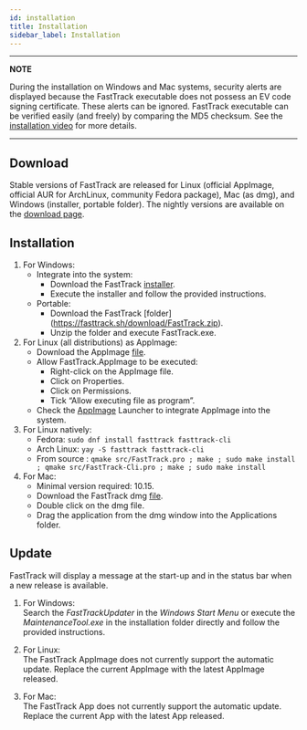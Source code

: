```yaml
---
id: installation
title: Installation
sidebar_label: Installation
---
```



---
**NOTE**

During the installation on Windows and Mac systems, security alerts are displayed because the FastTrack executable does not possess an EV code signing certificate. These alerts can be ignored. FastTrack executable can be verified easily (and freely) by comparing the MD5 checksum. See the [installation video](https://www.youtube.com/watch?v=EvfCIS7BmSM) for more details.

---

## Download

Stable versions of FastTrack are released for Linux (official AppImage, official AUR for ArchLinux, community Fedora package), Mac (as dmg), and Windows (installer, portable folder). The nightly versions are available on the [download page](https://www.fasttrack.sh/download/Continuous/).

## Installation

1.  For Windows:
    * Integrate into the system:
        -   Download the FastTrack [installer](https://fasttrack.sh/download/FastTrackInstaller.exe).
        -   Execute the installer and follow the provided instructions.
    * Portable:
        - Download the FastTrack [folder] (https://fasttrack.sh/download/FastTrack.zip).
        - Unzip the folder and execute FastTrack.exe.
2. For Linux (all distributions) as AppImage:
    * Download the AppImage [file](https://fasttrack.sh/download/FastTrack-x86_64.AppImage).
    * Allow FastTrack.AppImage to be executed:
        - Right-click on the AppImage file.
        - Click on Properties.
        - Click on Permissions.
        - Tick “Allow executing file as program”.
    * Check the [AppImage](https://appimage.org/) Launcher to integrate AppImage into the system.
3. For Linux natively:
    * Fedora: `sudo dnf install fasttrack fasttrack-cli`
    * Arch Linux: `yay -S fasttrack fasttrack-cli`
    * From source : `qmake src/FastTrack.pro ; make ; sudo make install ; qmake src/FastTrack-Cli.pro ; make ; sudo make install`
4.  For Mac:
    - Minimal version required: 10.15.
    - Download the FastTrack dmg [file](https://fasttrack.sh/download/FastTrack.dmg).
    - Double click on the dmg file.
    - Drag the application from the dmg window into the Applications folder.

## Update

FastTrack will display a message at the start-up and in the status bar when a new release is available.

1. For Windows:  
  Search the *FastTrackUpdater* in the *Windows Start Menu* or execute the *MaintenanceTool.exe* in the installation folder directly and follow the provided instructions.

2. For Linux:  
  The FastTrack AppImage does not currently support the automatic update. Replace the current AppImage with the latest AppImage released.

3. For Mac:  
  The FastTrack App does not currently support the automatic update. Replace the current App with the latest App released.
